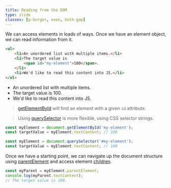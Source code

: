 ```yaml
---
title: Reading from the DOM
type: slide
classes: [p-burger, even, both-gap]
---
```


We can access elements in loads of ways.
Once we have an element object, we can read information from it.

```html
<ul>
    <li>An unordered list with multiple items.</li>
    <li>The target value is 
        <span id="my-element">100</span>.
    </li>
    <li>We'd like to read this content into JS.</li>
</ul>
```

<ul>
    <li>An unordered list with multiple items.</li>
    <li>The target value is 
        <span id="my-element">100</span>.
    </li>
    <li>We'd like to read this content into JS.</li>
</ul>

> [getElementById] will find an element with a given `id` attribute.


> Using [querySelector] is more flexible, using CSS selector strings.

```js
const myElement = document.getElementById('my-element');
const targetValue = myElement.textContent; // 100
```

```js
const myElement = document.querySelector('#my-element');
const targetValue = myElement.textContent; // 100
```

Once we have a starting point, we can navigate up the document structure using [parentElement] and access element [children].

```js
const myParent = myElement.parentElement;
console.log(myParent.textContent); 
// The target value is 100.
```


[getElementById]: https://developer.mozilla.org/en-US/docs/Web/API/Document/getElementById

[queryselector]: https://developer.mozilla.org/en-US/docs/Web/API/Document/querySelector

[children]: https://developer.mozilla.org/en-US/docs/Web/API/Element/children
[parentElement]: https://developer.mozilla.org/en-US/docs/Web/API/Node/parentElement